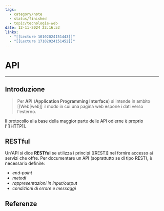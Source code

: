 ```yaml
---
tags:
  - category/note
  - status/finished
  - topic/tecnologie-web
date: 12-11-2024 22:16:53
links:
  - "[[Lecture 10102024151443]]"
  - "[[Lecture 17102024151452]]"
---
```

# API
---
## Introduzione
> Per **API** (**Application Programming Interface**) si intende in ambito [[Web|web]] il modo in cui una pagina web espone i dati verso l'esterno.

Il protocollo alla base della maggior parte delle API odierne è proprio l'[[HTTP]].

## RESTful
Un'API si dice **RESTful** se utilizza i principi [[REST]] nel fornire accesso ai servizi che offre. Per documentare un API (soprattutto se di tipo REST), è necessario definire:
- _end-point_
- _metodi_
- _rappresentazioni in input/output_
- _condizioni di errore e messaggi_

## Referenze